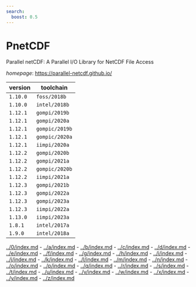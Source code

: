```yaml
---
search:
  boost: 0.5
---
```

# PnetCDF

Parallel netCDF: A Parallel I/O Library for NetCDF File Access

*homepage*: <https://parallel-netcdf.github.io/>

version | toolchain
--------|----------
``1.10.0`` | ``foss/2018b``
``1.10.0`` | ``intel/2018b``
``1.12.1`` | ``gompi/2019b``
``1.12.1`` | ``gompi/2020a``
``1.12.1`` | ``gompic/2019b``
``1.12.1`` | ``gompic/2020a``
``1.12.1`` | ``iimpi/2020a``
``1.12.2`` | ``gompi/2020b``
``1.12.2`` | ``gompi/2021a``
``1.12.2`` | ``gompic/2020b``
``1.12.2`` | ``iimpi/2021a``
``1.12.3`` | ``gompi/2021b``
``1.12.3`` | ``gompi/2022a``
``1.12.3`` | ``gompi/2023a``
``1.12.3`` | ``iimpi/2022a``
``1.13.0`` | ``iimpi/2023a``
``1.8.1`` | ``intel/2017a``
``1.9.0`` | ``intel/2018a``

[../0/index.md](0) - [../a/index.md](a) - [../b/index.md](b) - [../c/index.md](c) - [../d/index.md](d) - [../e/index.md](e) - [../f/index.md](f) - [../g/index.md](g) - [../h/index.md](h) - [../i/index.md](i) - [../j/index.md](j) - [../k/index.md](k) - [../l/index.md](l) - [../m/index.md](m) - [../n/index.md](n) - [../o/index.md](o) - [../p/index.md](p) - [../q/index.md](q) - [../r/index.md](r) - [../s/index.md](s) - [../t/index.md](t) - [../u/index.md](u) - [../v/index.md](v) - [../w/index.md](w) - [../x/index.md](x) - [../y/index.md](y) - [../z/index.md](z)

